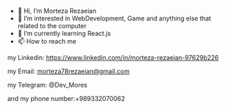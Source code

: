 - 👋 Hi, I’m Morteza Rezaeian
- 👀 I’m interested in WebDevelopment, Game and anything else that related to the computer
- 🌱 I’m currently learning React.js
- 📫 How to reach me 

my Linkedin: https://www.linkedin.com/in/morteza-rezaeian-97629b226

my Email: morteza78rezaeian@gmail.com

my Telegram: @Dev_Mores

and my phone number:+989332070062



